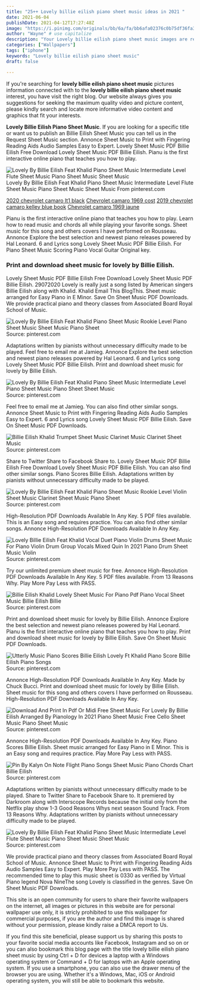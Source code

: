 ```yaml
---
title: "25++ Lovely billie eilish piano sheet music ideas in 2021 "
date: 2021-06-04
publishDate: 2021-04-12T17:27:48Z
image: "https://i.pinimg.com/originals/bb/6a/fa/bb6afa02376c0b75df36fa3b042a1aa0.jpg"
author: "Wayne" # use capitalize
description: "Your Lovely billie eilish piano sheet music images are ready. Lovely billie eilish piano sheet music are a topic that is being searched for and liked by netizens now. You can Find and Download the Lovely billie eilish piano sheet music files here. Get all free images."
categories: ["Wallpapers"]
tags: ["iphone"]
keywords: "Lovely billie eilish piano sheet music"
draft: false

---
```


If you're searching for **lovely billie eilish piano sheet music** pictures information connected with to the **lovely billie eilish piano sheet music** interest, you have visit the right  blog.  Our website always  gives you  suggestions  for seeking  the maximum  quality video and picture  content, please kindly search and locate more informative video content and graphics  that fit your interests.

**Lovely Billie Eilish Piano Sheet Music**. If you are looking for a specific title or want us to publish an Billie Eilish Sheet Music you can tell us in the Request Sheet Music section. Annonce Sheet Music to Print with Fingering Reading Aids Audio Samples Easy to Expert. Lovely Sheet Music PDF Billie Eilish Free Download Lovely Sheet Music PDF Billie Eilish. Pianu is the first interactive online piano that teaches you how to play.

![Lovely By Billie Eilish Feat Khalid Piano Sheet Music Intermediate Level Flute Sheet Music Piano Sheet Music Sheet Music](https://i.pinimg.com/originals/bb/6a/fa/bb6afa02376c0b75df36fa3b042a1aa0.jpg "Lovely By Billie Eilish Feat Khalid Piano Sheet Music Intermediate Level Flute Sheet Music Piano Sheet Music Sheet Music")
Lovely By Billie Eilish Feat Khalid Piano Sheet Music Intermediate Level Flute Sheet Music Piano Sheet Music Sheet Music From pinterest.com

[2020 chevrolet camaro lt1 black](/2020-chevrolet-camaro-lt1-black/)
[Chevrolet camaro 1969 cost](/chevrolet-camaro-1969-cost/)
[2019 chevrolet camaro kelley blue book](/2019-chevrolet-camaro-kelley-blue-book/)
[Chevrolet camaro 1969 jaune](/chevrolet-camaro-1969-jaune/)

Pianu is the first interactive online piano that teaches you how to play. Learn how to read music and chords all while playing your favorite songs. Sheet music for this song and others covers I have performed on Rousseau. Annonce Explore the best selection and newest piano releases powered by Hal Leonard. 6 and Lyrics song Lovely Sheet Music PDF Billie Eilish. For Piano Sheet Music Scoring Piano Vocal Guitar Original key.

### Print and download sheet music for lovely by Billie Eilish.

Lovely Sheet Music PDF Billie Eilish Free Download Lovely Sheet Music PDF Billie Eilish. 29072020 Lovely is really just a song listed by American singers Billie Eilish along with Khalid. Khalid Email This BlogThis. Sheet music arranged for Easy Piano in E Minor. Save On Sheet Music PDF Downloads. We provide practical piano and theory classes from Associated Board Royal School of Music.


![Lovely By Billie Eilish Feat Khalid Piano Sheet Music Rookie Level Piano Sheet Music Sheet Music Piano Sheet](https://i.pinimg.com/originals/9f/ac/da/9facda2274ecfaf6dd6565e5ee8158ab.jpg "Lovely By Billie Eilish Feat Khalid Piano Sheet Music Rookie Level Piano Sheet Music Sheet Music Piano Sheet")
Source: pinterest.com

Adaptations written by pianists without unnecessary difficulty made to be played. Feel free to email me at Jamieg. Annonce Explore the best selection and newest piano releases powered by Hal Leonard. 6 and Lyrics song Lovely Sheet Music PDF Billie Eilish. Print and download sheet music for lovely by Billie Eilish.

![Lovely By Billie Eilish Feat Khalid Piano Sheet Music Intermediate Level Piano Sheet Music Piano Sheet Sheet Music](https://i.pinimg.com/736x/7e/36/93/7e3693dd454becf37982e52b73df7ed5.jpg "Lovely By Billie Eilish Feat Khalid Piano Sheet Music Intermediate Level Piano Sheet Music Piano Sheet Sheet Music")
Source: pinterest.com

Feel free to email me at Jamieg. You can also find other similar songs. Annonce Sheet Music to Print with Fingering Reading Aids Audio Samples Easy to Expert. 6 and Lyrics song Lovely Sheet Music PDF Billie Eilish. Save On Sheet Music PDF Downloads.

![Billie Eilish Khalid Trumpet Sheet Music Clarinet Music Clarinet Sheet Music](https://i.pinimg.com/originals/97/54/32/97543291baba928e0e1635ff18e338b3.png "Billie Eilish Khalid Trumpet Sheet Music Clarinet Music Clarinet Sheet Music")
Source: pinterest.com

Share to Twitter Share to Facebook Share to. Lovely Sheet Music PDF Billie Eilish Free Download Lovely Sheet Music PDF Billie Eilish. You can also find other similar songs. Piano Scores Billie Eilish. Adaptations written by pianists without unnecessary difficulty made to be played.

![Lovely By Billie Eilish Feat Khalid Piano Sheet Music Rookie Level Violin Sheet Music Clarinet Sheet Music Piano Sheet](https://i.pinimg.com/736x/fa/a1/51/faa151815f2b97ae2ea7b46227d008ca.jpg "Lovely By Billie Eilish Feat Khalid Piano Sheet Music Rookie Level Violin Sheet Music Clarinet Sheet Music Piano Sheet")
Source: pinterest.com

High-Resolution PDF Downloads Available In Any Key. 5 PDF files available. This is an Easy song and requires practice. You can also find other similar songs. Annonce High-Resolution PDF Downloads Available In Any Key.

![Lovely Billie Eilish Feat Khalid Vocal Duet Piano Violin Drums Sheet Music For Piano Violin Drum Group Vocals Mixed Quin In 2021 Piano Drum Sheet Music Violin](https://i.pinimg.com/originals/b3/2b/01/b32b018bc5f9df6ad430402bba32dcc3.png "Lovely Billie Eilish Feat Khalid Vocal Duet Piano Violin Drums Sheet Music For Piano Violin Drum Group Vocals Mixed Quin In 2021 Piano Drum Sheet Music Violin")
Source: pinterest.com

Try our unlimited premium sheet music for free. Annonce High-Resolution PDF Downloads Available In Any Key. 5 PDF files available. From 13 Reasons Why. Play More Pay Less with PASS.

![Billie Eilish Khalid Lovely Sheet Music For Piano Pdf Piano Vocal Sheet Music Billie Eilish Billie](https://i.pinimg.com/736x/3b/d1/7f/3bd17fe06b67e0bce7eea8ee1e6d99c2.jpg "Billie Eilish Khalid Lovely Sheet Music For Piano Pdf Piano Vocal Sheet Music Billie Eilish Billie")
Source: pinterest.com

Print and download sheet music for lovely by Billie Eilish. Annonce Explore the best selection and newest piano releases powered by Hal Leonard. Pianu is the first interactive online piano that teaches you how to play. Print and download sheet music for lovely by Billie Eilish. Save On Sheet Music PDF Downloads.

![Utterly Music Piano Scores Billie Eilish Lovely Ft Khalid Piano Score Billie Eilish Piano Songs](https://i.pinimg.com/originals/21/28/71/212871adc2490b3c448dde37404792f7.png "Utterly Music Piano Scores Billie Eilish Lovely Ft Khalid Piano Score Billie Eilish Piano Songs")
Source: pinterest.com

Annonce High-Resolution PDF Downloads Available In Any Key. Made by Chuck Bucci. Print and download sheet music for lovely by Billie Eilish. Sheet music for this song and others covers I have performed on Rousseau. High-Resolution PDF Downloads Available In Any Key.

![Download And Print In Pdf Or Midi Free Sheet Music For Lovely By Billie Eilish Arranged By Pianology In 2021 Piano Sheet Music Free Cello Sheet Music Piano Sheet Music](https://i.pinimg.com/originals/0a/54/3b/0a543bb816c8f244296f92d273164498.png "Download And Print In Pdf Or Midi Free Sheet Music For Lovely By Billie Eilish Arranged By Pianology In 2021 Piano Sheet Music Free Cello Sheet Music Piano Sheet Music")
Source: pinterest.com

Annonce High-Resolution PDF Downloads Available In Any Key. Piano Scores Billie Eilish. Sheet music arranged for Easy Piano in E Minor. This is an Easy song and requires practice. Play More Pay Less with PASS.

![Pin By Kalyn On Note Flight Piano Songs Sheet Music Piano Chords Chart Billie Eilish](https://i.pinimg.com/originals/3e/03/41/3e0341a8e0acf2163117794d2080ed66.png "Pin By Kalyn On Note Flight Piano Songs Sheet Music Piano Chords Chart Billie Eilish")
Source: pinterest.com

Adaptations written by pianists without unnecessary difficulty made to be played. Share to Twitter Share to Facebook Share to. It premiered by Darkroom along with Interscope Records because the initial only from the Netflix play show 1-3 Good Reasons Whys next season Sound Track. From 13 Reasons Why. Adaptations written by pianists without unnecessary difficulty made to be played.

![Lovely By Billie Eilish Feat Khalid Piano Sheet Music Intermediate Level Flute Sheet Music Piano Sheet Music Sheet Music](https://i.pinimg.com/originals/bb/6a/fa/bb6afa02376c0b75df36fa3b042a1aa0.jpg "Lovely By Billie Eilish Feat Khalid Piano Sheet Music Intermediate Level Flute Sheet Music Piano Sheet Music Sheet Music")
Source: pinterest.com

We provide practical piano and theory classes from Associated Board Royal School of Music. Annonce Sheet Music to Print with Fingering Reading Aids Audio Samples Easy to Expert. Play More Pay Less with PASS. The recommended time to play this music sheet is 0330 as verified by Virtual Piano legend Nova NineThe song Lovely is classified in the genres. Save On Sheet Music PDF Downloads.

This site is an open community for users to share their favorite wallpapers on the internet, all images or pictures in this website are for personal wallpaper use only, it is stricly prohibited to use this wallpaper for commercial purposes, if you are the author and find this image is shared without your permission, please kindly raise a DMCA report to Us.

If you find this site beneficial, please support us by sharing this posts to your favorite social media accounts like Facebook, Instagram and so on or you can also bookmark this blog page with the title lovely billie eilish piano sheet music by using Ctrl + D for devices a laptop with a Windows operating system or Command + D for laptops with an Apple operating system. If you use a smartphone, you can also use the drawer menu of the browser you are using. Whether it's a Windows, Mac, iOS or Android operating system, you will still be able to bookmark this website.
